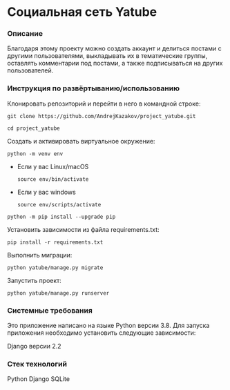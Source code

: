 # Социальная сеть Yatube
### Описание
Благодаря этому проекту можно создать аккаунт и делиться постами с другими пользователями, выкладывать их в тематические группы, оставлять комментарии под постами, а также подписываться на других пользователей.

### Инструкция по развёртыванию/использованию
Клонировать репозиторий и перейти в него в командной строке:

```
git clone https://github.com/AndrejKazakov/project_yatube.git
```

```
cd project_yatube
```

Cоздать и активировать виртуальное окружение:

```
python -m venv env
```

* Если у вас Linux/macOS

    ```
    source env/bin/activate
    ```

* Если у вас windows

    ```
    source env/scripts/activate
    ```

```
python -m pip install --upgrade pip
```

Установить зависимости из файла requirements.txt:

```
pip install -r requirements.txt
```
Выполнить миграции:
```
python yatube/manage.py migrate
```

Запустить проект:
```
python yatube/manage.py runserver
```


### Системные требования
Это приложение написано на языке Python версии 3.8. Для запуска приложения необходимо установить следующие зависимости:

Django версии 2.2

### Стек технологий
Python
Django
SQLite
